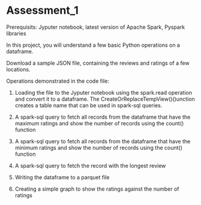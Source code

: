 # Assessment_1
Prerequisits: Jyputer notebook, latest version of Apache Spark, Pyspark libraries

In this project, you will understand a few basic Python operations on a dataframe.

Download a sample JSON file, containing the reviews and ratings of a few locations.

Operations demonstrated in the code file:

1. Loading the file to the Jyputer notebook using the spark.read operation and convert it to a dataframe. The CreateOrReplaceTempView()()unction creates a table name that can be used in spark-sql queries.

2. A spark-sql query to fetch all records from the dataframe that have the maximum ratings and show the number of records using the count() function

3. A spark-sql query to fetch all records from the dataframe that have the minimum ratings and show the number of records using the count() function

4. A spark-sql query to fetch the record with the longest review

5. Writing the dataframe to a parquet file

6. Creating a simple graph to show the ratings against the number of ratings
